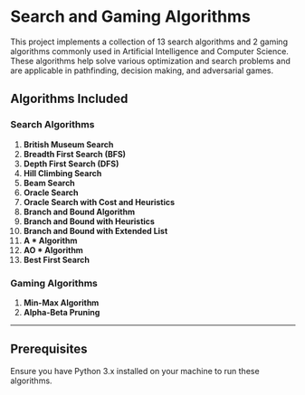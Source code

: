 # Search and Gaming Algorithms

This project implements a collection of 13 search algorithms and 2 gaming algorithms commonly used in Artificial Intelligence and Computer Science. These algorithms help solve various optimization and search problems and are applicable in pathfinding, decision making, and adversarial games.

## Algorithms Included

### Search Algorithms
1. **British Museum Search**
2. **Breadth First Search (BFS)**
3. **Depth First Search (DFS)**
4. **Hill Climbing Search**
5. **Beam Search**
6. **Oracle Search**
7. **Oracle Search with Cost and Heuristics**
8. **Branch and Bound Algorithm**
9. **Branch and Bound with Heuristics**
10. **Branch and Bound with Extended List**
11. **A * Algorithm**
12. **AO * Algorithm**
13. **Best First Search**

### Gaming Algorithms
1. **Min-Max Algorithm**
2. **Alpha-Beta Pruning**

---

## Prerequisites

Ensure you have Python 3.x installed on your machine to run these algorithms.
